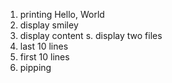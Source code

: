1. printing Hello, World
2. display smiley
3. display content
s. display two files
6. last 10 lines
7. first 10 lines
8. pipping    
